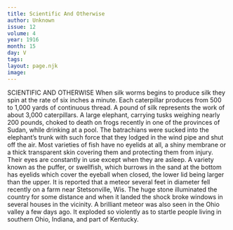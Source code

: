 ```yaml
---
title: Scientific And Otherwise
author: Unknown
issue: 12
volume: 4
year: 1916
month: 15
day: V
tags:
layout: page.njk
image:
---
```

SCIENTIFIC AND OTHERWISE       When silk worms begins to produce silk they spin at the rate of six inches a minute. Each caterpillar produces from 500 to 1,000 yards of continuous thread. A pound of silk represents the work of about 3,000 caterpillars.       A large elephant, carrying tusks weighing nearly 200 pounds, choked to death on frogs recently in one of the provinces of Sudan, while drinking at a pool. The batrachians were sucked into the elephant’s trunk with such force that they lodged in the wind pipe and shut off the air.       Most varieties of fish have no eyelids at all, a shiny membrane or a thick transparent skin covering them and protecting them from injury. Their eyes are constantly in use except when they are asleep. A variety known as the puffer, or swellfish, which burrows in the sand at the bottom has eyelids which cover the eyeball when closed, the lower lid being larger than the upper.       It is reported that a meteor several feet in diameter fell recently on a farm near Stetsonville, Wis. The huge stone illuminated the country for some distance and when it landed the shock broke windows in several houses in the vicinity. A brilliant meteor was also seen in the Ohio valley a few days ago. It exploded so violently as to startle people living in southern Ohio, Indiana, and part of Kentucky. 

